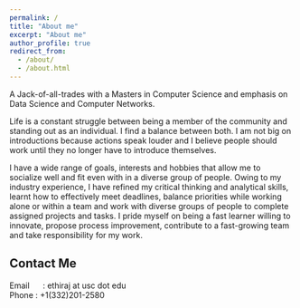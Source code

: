 ```yaml
---
permalink: /
title: "About me"
excerpt: "About me"
author_profile: true
redirect_from: 
  - /about/
  - /about.html
---
```


A Jack-of-all-trades with a Masters in Computer Science and emphasis on Data Science and Computer Networks.
 
Life is a constant struggle between being a member of the community and standing out as an individual. I find a balance between both. I am not big on introductions because actions speak louder and I believe people should work until they no longer have to introduce themselves.

I have a wide range of goals, interests and hobbies that allow me to socialize well and fit even with in a diverse group of people. Owing to my industry experience, I have refined my critical thinking and analytical skills, learnt how to effectively meet deadlines, balance priorities while working alone or within a team and work with diverse groups of people to complete assigned projects and tasks. I pride myself on being a fast learner willing to innovate, propose process improvement, contribute to a fast-growing team and take responsibility for my work.

Contact Me
------
Email     &nbsp; &nbsp; &nbsp;: ethiraj at usc dot edu<br>
Phone : +1(332)201-2580
